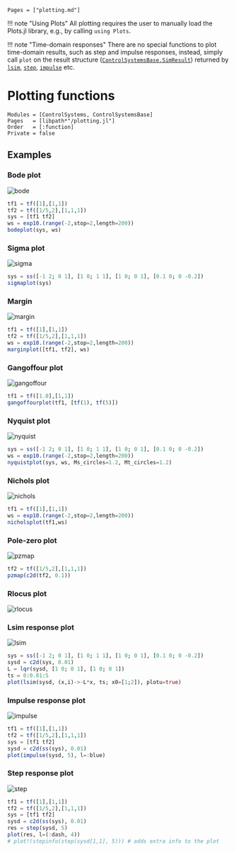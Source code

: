 ```@index
Pages = ["plotting.md"]
```

!!! note "Using Plots"
    All plotting requires the user to manually load the Plots.jl library, e.g., by calling `using Plots`.

!!! note "Time-domain responses"
    There are no special functions to plot time-domain results, such as step and impulse responses, instead, simply call `plot` on the result structure ([`ControlSystemsBase.SimResult`](@ref)) returned by [`lsim`](@ref), [`step`](@ref), [`impulse`](@ref) etc.

# Plotting functions

```@autodocs
Modules = [ControlSystems, ControlSystemsBase]
Pages   = [libpath*"/plotting.jl"]
Order   = [:function]
Private = false
```

## Examples

### Bode plot

![bode](https://github.com/JuliaControl/ControlExamplePlots.jl/blob/master/src/figures/bode.png?raw=true)
```julia
tf1 = tf([1],[1,1])
tf2 = tf([1/5,2],[1,1,1])
sys = [tf1 tf2]
ws = exp10.(range(-2,stop=2,length=200))
bodeplot(sys, ws)
```
### Sigma plot

![sigma](https://github.com/JuliaControl/ControlExamplePlots.jl/blob/master/src/figures/sigma.png?raw=true)
```julia
sys = ss([-1 2; 0 1], [1 0; 1 1], [1 0; 0 1], [0.1 0; 0 -0.2])
sigmaplot(sys)
```
### Margin

![margin](https://github.com/JuliaControl/ControlExamplePlots.jl/blob/master/src/figures/margin.png?raw=true)
```julia
tf1 = tf([1],[1,1])
tf2 = tf([1/5,2],[1,1,1])
ws = exp10.(range(-2,stop=2,length=200))
marginplot([tf1, tf2], ws)
```
### Gangoffour plot

![gangoffour](https://github.com/JuliaControl/ControlExamplePlots.jl/blob/master/src/figures/gangoffour.png?raw=true)
```julia
tf1 = tf([1.0],[1,1])
gangoffourplot(tf1, [tf(1), tf(5)])
```
### Nyquist plot

![nyquist](https://github.com/JuliaControl/ControlExamplePlots.jl/blob/master/src/figures/nyquist.png?raw=true)
```julia
sys = ss([-1 2; 0 1], [1 0; 1 1], [1 0; 0 1], [0.1 0; 0 -0.2])
ws = exp10.(range(-2,stop=2,length=200))
nyquistplot(sys, ws, Ms_circles=1.2, Mt_circles=1.2)
```
### Nichols plot

![nichols](https://github.com/JuliaControl/ControlExamplePlots.jl/blob/master/src/figures/nichols.png?raw=true)
```julia
tf1 = tf([1],[1,1])
ws = exp10.(range(-2,stop=2,length=200))
nicholsplot(tf1,ws)
```
### Pole-zero plot

![pzmap](https://github.com/JuliaControl/ControlExamplePlots.jl/blob/master/src/figures/pzmap.png?raw=true)
```julia
tf2 = tf([1/5,2],[1,1,1])
pzmap(c2d(tf2, 0.1))
```
### Rlocus plot

![rlocus](https://github.com/JuliaControl/ControlExamplePlots.jl/blob/master/src/figures/rlocus.png?raw=true)

### Lsim response plot

![lsim](https://github.com/JuliaControl/ControlExamplePlots.jl/blob/master/src/figures/lsim.png?raw=true)
```julia
sys = ss([-1 2; 0 1], [1 0; 1 1], [1 0; 0 1], [0.1 0; 0 -0.2])
sysd = c2d(sys, 0.01)
L = lqr(sysd, [1 0; 0 1], [1 0; 0 1])
ts = 0:0.01:5
plot(lsim(sysd, (x,i)->-L*x, ts; x0=[1;2]), plotu=true)
```
### Impulse response plot

![impulse](https://github.com/JuliaControl/ControlExamplePlots.jl/blob/master/src/figures/impulse.png?raw=true)
```julia
tf1 = tf([1],[1,1])
tf2 = tf([1/5,2],[1,1,1])
sys = [tf1 tf2]
sysd = c2d(ss(sys), 0.01)
plot(impulse(sysd, 5), l=:blue)
```
### Step response plot

![step](https://github.com/JuliaControl/ControlExamplePlots.jl/blob/master/src/figures/step.png?raw=true)
```julia
tf1 = tf([1],[1,1])
tf2 = tf([1/5,2],[1,1,1])
sys = [tf1 tf2]
sysd = c2d(ss(sys), 0.01)
res = step(sysd, 5)
plot(res, l=(:dash, 4))
# plot!(stepinfo(step(sysd[1,1], 5))) # adds extra info to the plot
```
